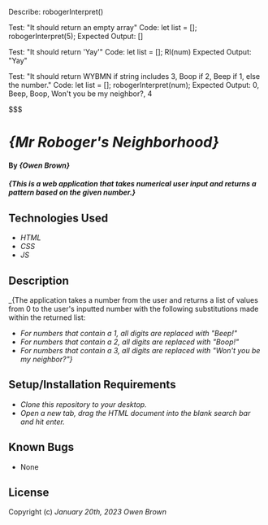 Describe: robogerInterpret()

Test: "It should return an empty array"
Code: 
let list = [];
robogerInterpret(5);
Expected Output: []

Test: "It should return 'Yay'"
Code: 
let list = [];
RI(num) 
Expected Output: "Yay"

Test: "It should return WYBMN if string includes 3, Boop if 2, Beep if 1, else the number."
Code:
let list = [];
robogerInterpret(num);
Expected Output: 0, Beep, Boop, Won't you be my neighbor?, 4





$$$$$$$

# _{Mr Roboger's Neighborhood}_

#### By _**{Owen Brown}**_

#### _{This is a web application that takes numerical user input and returns a pattern based on the given number.}_

## Technologies Used

* _HTML_
* _CSS_
* _JS_

## Description

_{The application takes a number from the user and returns a list of values from 0 to the user's inputted number with the following substitutions made within the returned list:
* _For numbers that contain a 1, all digits are replaced with "Beep!"_
* _For numbers that contain a 2, all digits are replaced with "Boop!"_
* _For numbers that contain a 3, all digits are replaced with "Won't you be my neighbor?"}_

## Setup/Installation Requirements

* _Clone this repository to your desktop._
* _Open a new tab, drag the HTML document into the blank search bar and hit enter._ 


## Known Bugs

* None

## License

Copyright (c) _January 20th, 2023_ _Owen Brown_